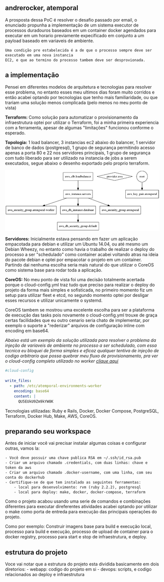 ## andrerocker, atemporal

A prosposta dessa PoC é resolver o desafio passado por email, o enunciado propunha a implementação
de um sistema executor de processos duradouros baseados em um container docker agendados para executar
em um horario previamente expecificado em conjunto a um payload baseado em variaveis de ambiente.

```
Uma condição pre estabelecida é a de que o processo sempre deve ser executado em uma nova instancia
EC2, e que ao termino do processo tambem deve ser desprovionada.
```

## a implementação

Pensei em diferentes modelos de arquitetura e tecnologias para resolver esse problema, no entanto esses
meu ultimos dias foram muito corridos e então acabei optando por tecnologias que tenho mais familiaridade,
ou que trariam uma solução menos complicada (pelo menos no meu ponto de vista)

**Terraform:** Como solução para automatizar o provisionamento da infraestrutura optei por utilizar o Terraform,
foi a minha primeira experiencia com a ferramenta, apesar de algumas "limitações" funcionou conforme o esperado.

**Topologia:** 1 load balancer, 3 instancias ec2 abaixo do balancer, 1 servidor de banco de dados (postgresql), 1 grupo de segurança permitindo acesso apenas a porta 80 e 22 nos servidores principais, 1 grupo de segurança com tudo liberado para ser utilizado na instancia de jobs a serem executados, segue abaixo o desenho exportado pelo proprio terraform.

![Terraform](https://raw.githubusercontent.com/andrerocker/atemporal/master/devops/others/graph.png)

**Servidores:** Inicialmente estava pensando em fazer um aplicação empacotada para debian e utilizar um Ubuntu 14.04,
ou até mesmo um Debian Wheezy, no entanto como havia o trabalho de realizar o deploy do processo
a ser "schedulado" como container acabei voltando atras na ideia do pacote debian e optei por empacotar
o projeto em um container. Partindo dai nenhuma escolha seria mais natural do que utilizar o CoreOS como 
sistema base para rodar toda a aplicação.

**CoreOS:** No meu ponto de vista foi uma decisão totalmente acertada porque o cloud-config.yml traz tudo que 
preciso para realizar o deploy do projeto da forma mais simples e sofisticada, no primeiro momento fiz um setup para utilizar fleet e etcd, no segundo momento optei por desligar esses recursos e utilizar unicamente o systemd. 

CoreOS tambem se mostrou uma excelente escolha para ser a plataforma de execução das tasks pois novamente o cloud-config.yml trouxe de graça certas facilidades que eu outro cenario seria chato de implementar, por exemplo o suporte a "rederizar" arquivos de configuração inline com encoding em base64.

*Abaixo está um exemplo da solução utilizada para resolver o problema da injeção de variaveis de ambiente
no processo a ser schedulado, com essa tecnica eu bloquei de forma simples e eficaz qualquer tentiva de injeção
de codigo arbitrario que possa quebrar meu fluxo de provisionamento, pra ver o cloud-config completo utilizado no worker [clique aqui](https://github.com/andrerocker/atemporal/blob/master/webapp/config/worker-cloud-config.yml)*

```yaml
#cloud-config

write_files:
  - path: /etc/atemporal-environments-worker
    encoding: base64
    content: |
      QU5EUkU9Zm9kYW8K

```


Tecnologias utilizadas: Ruby e Rails, Docker, Docker Compose, PostgreSQL, Terraform, Docker Hub, Make,
AWS, CoreOS.

## preparando seu workspace

Antes de iniciar você vai precisar instalar algumas coisas e configurar outras, vamos la:

```
- Você deve possuir uma chave publica RSA em ~/.ssh/id_rsa.pub
- Criar um arquivo chamado .credentials, com duas linhas: chave e token da aws
- Criar um arquivo chamado .docker-username, com uma linha, com seu conta do dockerhub
- Certifique-se de que tem instalado as seguintes ferramentas: 
	- local para desenvolvimento: rvm (ruby 2.2.2), postgresql
	- local para deploy: make, docker, docker-compose, terraform 
```
Como o projeto acabou usando uma serie de comandos e combinações diferentes para executar direferentes atividades
acabei optando por utilizar o make como porta de entreda para execução das principais operações do projeto.

Como por exemplo: Construir imagens base para build e execução local, processo para build e execução, processo de upload de container para o docker registry, processo para start e stop de infraestrutura, e deploy.

## estrutura do projeto

Voce vai notar que a estrutura do projeto esta dividida basicamente em dois diretorios:
	- webapp: codigo do projeto em si
	- devops: scripts, e codigo relacionados ao deploy e infraestrutura
